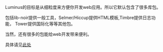 Luminus的目标是从细粒度来方便你开发web应用。所以它默认包含了很多库包。

包括lib-noir提供一般工具，Selmer/Hiccup提供HTML模板,Timbre提供日志功能，
Tower提供国际化等等其他包。

当然，还有很多的包能给web开发带来便利。

具体请见[此处](http://www.luminusweb.net/docs/useful_libraries.md)
